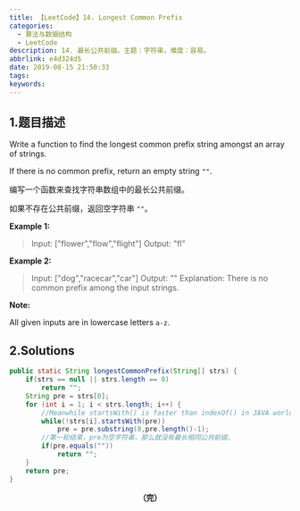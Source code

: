 ```yaml
---
title: 【LeetCode】14. Longest Common Prefix
categories:
  - 算法与数据结构
  - LeetCode
description: 14. 最长公共前缀。主题：字符串，难度：容易。
abbrlink: e4d324d5
date: 2019-08-15 21:50:33
tags:
keywords:
---
```


## 1.题目描述

Write a function to find the longest common prefix string amongst an array of strings.

If there is no common prefix, return an empty string `""`.

编写一个函数来查找字符串数组中的最长公共前缀。

如果不存在公共前缀，返回空字符串 `""`。

**Example 1:**

> Input: ["flower","flow","flight"]
> Output: "fl"

**Example 2:**

> Input: ["dog","racecar","car"]
> Output: ""
> Explanation: There is no common prefix among the input strings.

**Note:**

All given inputs are in lowercase letters `a-z`.

## 2.Solutions

~~~java
public static String longestCommonPrefix(String[] strs) {
    if(strs == null || strs.length == 0)    
        return "";
    String pre = strs[0];
    for (int i = 1; i < strs.length; i++) {
        //Meanwhile startsWith() is faster than indexOf() in JAVA world
        while(!strs[i].startsWith(pre))
            pre = pre.substring(0,pre.length()-1);
        //第一轮结束，pre为空字符串，那么就没有最长相同公共前缀，
        if(pre.equals("")) 
            return "";
    }
    return pre;
}
~~~

<center><font style="font-weight:bold">（完）</font></center>

